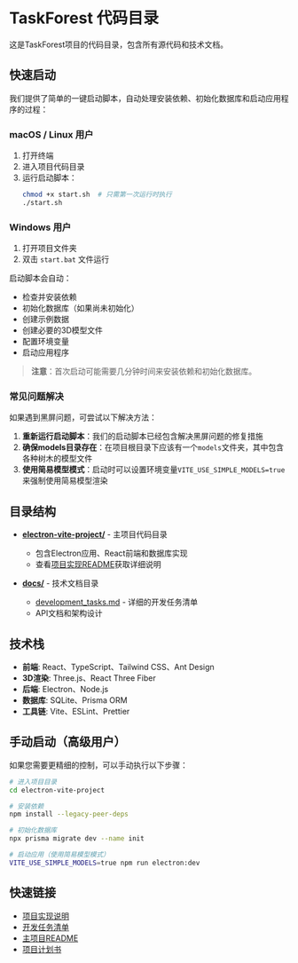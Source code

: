 # TaskForest 代码目录

这是TaskForest项目的代码目录，包含所有源代码和技术文档。

## 快速启动

我们提供了简单的一键启动脚本，自动处理安装依赖、初始化数据库和启动应用程序的过程：

### macOS / Linux 用户

1. 打开终端
2. 进入项目代码目录
3. 运行启动脚本：
   ```bash
   chmod +x start.sh  # 只需第一次运行时执行
   ./start.sh
   ```

### Windows 用户

1. 打开项目文件夹
2. 双击 `start.bat` 文件运行

启动脚本会自动：
- 检查并安装依赖
- 初始化数据库（如果尚未初始化）
- 创建示例数据
- 创建必要的3D模型文件
- 配置环境变量
- 启动应用程序

> **注意**：首次启动可能需要几分钟时间来安装依赖和初始化数据库。

### 常见问题解决

如果遇到黑屏问题，可尝试以下解决方法：

1. **重新运行启动脚本**：我们的启动脚本已经包含解决黑屏问题的修复措施
2. **确保models目录存在**：在项目根目录下应该有一个`models`文件夹，其中包含各种树木的模型文件
3. **使用简易模型模式**：启动时可以设置环境变量`VITE_USE_SIMPLE_MODELS=true`来强制使用简易模型渲染

## 目录结构

- **[electron-vite-project/](./electron-vite-project/)** - 主项目代码目录
  - 包含Electron应用、React前端和数据库实现
  - 查看[项目实现README](./electron-vite-project/README.md)获取详细说明

- **[docs/](./docs/)** - 技术文档目录
  - [development_tasks.md](./docs/development_tasks.md) - 详细的开发任务清单
  - API文档和架构设计

## 技术栈

- **前端**: React、TypeScript、Tailwind CSS、Ant Design
- **3D渲染**: Three.js、React Three Fiber
- **后端**: Electron、Node.js
- **数据库**: SQLite、Prisma ORM
- **工具链**: Vite、ESLint、Prettier

## 手动启动（高级用户）

如果您需要更精细的控制，可以手动执行以下步骤：

```bash
# 进入项目目录
cd electron-vite-project

# 安装依赖
npm install --legacy-peer-deps

# 初始化数据库
npx prisma migrate dev --name init

# 启动应用（使用简易模型模式）
VITE_USE_SIMPLE_MODELS=true npm run electron:dev
```

## 快速链接

- [项目实现说明](./electron-vite-project/README.md)
- [开发任务清单](./docs/development_tasks.md)
- [主项目README](../README.md)
- [项目计划书](../TaskForest项目计划书.md) 